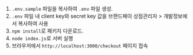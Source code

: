 1. `.env.sample` 파일을 복사하여 `.env` 파일 생성.
1. `.env` 파일 내 client key와 secret key 값을 브랜드페이 상점관리자 > 개발정보에서 복사하여 사용
1. `npm install`로 패키지 다운로드.
1. `node index.js`로 서버 실행
1. 브라우저에서 `http://localhost:3000/checkout` 페이지 접속
